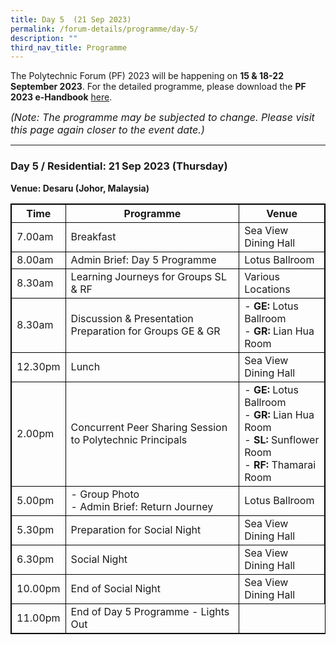 ```yaml
---
title: Day 5  (21 Sep 2023)
permalink: /forum-details/programme/day-5/
description: ""
third_nav_title: Programme
---
```

The Polytechnic Forum (PF) 2023 will be happening on **15 &amp; 18-22 September 2023**. For the detailed programme, please download the&nbsp;**PF 2023 e-Handbook** [here](/files/polytechnic%20forum%202023%20-%20e-handbook.pdf).

<font size="-0.5"><i>(Note: The programme may be subjected to change. Please visit this page again closer to the event date.)</i></font>
<hr>

### **Day 5 / Residential: 21 Sep 2023 (Thursday)**
<b>Venue: Desaru (Johor, Malaysia)</b>

<style>
table, th, td {
  border:1px solid black;
}
</style>

<table style="width:100%">
  <tbody><tr>
    <th>Time</th>
    <th>Programme</th>
		<th>Venue</th>
  </tr>
  <tr>
    <td>7.00am</td>
    <td>Breakfast</td>
		<td>Sea View Dining Hall</td>
  </tr>
		<tr>
    <td>8.00am</td>
		<td>Admin Brief: Day 5 Programme</td>
			<td>Lotus Ballroom</td>
  </tr>
		<tr>
		<td>8.30am</td>
		<td>Learning Journeys for Groups SL &amp; RF</td>
			<td>Various Locations</td>
			</tr>
		<tr>
		<td>8.30am</td>
		<td>Discussion &amp; Presentation Preparation for Groups GE &amp; GR</td>
			<td>- <b>GE:</b> Lotus Ballroom<br>- <b>GR: </b>Lian Hua Room</td>
			</tr>
		<tr>
    <td>12.30pm</td>
		<td>Lunch</td>
			<td>Sea View Dining Hall</td>
					</tr>
		<tr>
    <td>2.00pm</td>
		<td>Concurrent Peer Sharing Session to Polytechnic
Principals</td>
		<td>- <b>GE:</b> Lotus Ballroom<br>- <b>GR:</b> Lian Hua Room<br>- <b>SL:</b> Sunflower Room<br>- <b>RF:</b> Thamarai Room</td>
  </tr>
		<tr>
			  <td>5.00pm</td>
		<td>- Group Photo<br>- Admin Brief: Return Journey</td>
		<td>Lotus Ballroom</td>
  </tr>
		<tr>
			<td>5.30pm</td>
			<td>Preparation for Social Night</td>
			<td>Sea View Dining Hall</td>
  </tr>
		<tr>
			<td>6.30pm</td>
    <td>Social Night</td>
			    <td>Sea View Dining Hall</td>
  </tr>
  <tr>
		<td>10.00pm</td>
    <td>End of Social Night</td>
		<td>Sea View Dining Hall</td>
  </tr>
  <tr>
				<td>11.00pm</td>
    <td>End of Day 5 Programme - Lights Out</td>
</tr></tbody></table>